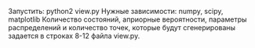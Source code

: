 Запустить: python2 view.py
Нужные зависимости: numpy, scipy, matplotlib
Количество состояний, априорные вероятности, параметры распределений
и количество точек, которые будут сгенерированы задается в строках 8-12 файла view.py.